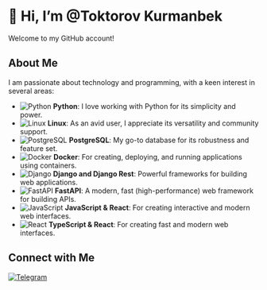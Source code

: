 # 👋 Hi, I’m @Toktorov Kurmanbek

Welcome to my GitHub account!

## About Me
I am passionate about technology and programming, with a keen interest in several areas:

- ![Python](https://img.shields.io/badge/-Python-3776AB?style=flat-square&logo=python&logoColor=white) **Python**: I love working with Python for its simplicity and power.
- ![Linux](https://img.shields.io/badge/-Linux-FCC624?style=flat-square&logo=linux&logoColor=black) **Linux**: As an avid user, I appreciate its versatility and community support.
- ![PostgreSQL](https://img.shields.io/badge/-PostgreSQL-336791?style=flat-square&logo=postgresql&logoColor=white) **PostgreSQL**: My go-to database for its robustness and feature set.
- ![Docker](https://img.shields.io/badge/-Docker-2496ED?style=flat-square&logo=docker&logoColor=white) **Docker**: For creating, deploying, and running applications using containers.
- ![Django](https://img.shields.io/badge/-Django-092E20?style=flat-square&logo=django&logoColor=white) **Django and Django Rest**: Powerful frameworks for building web applications.
- ![FastAPI](https://img.shields.io/badge/-FastAPI-009688?style=flat-square&logo=fastapi&logoColor=white) **FastAPI**: A modern, fast (high-performance) web framework for building APIs.
- ![JavaScript](https://img.shields.io/badge/-JavaScript-F7DF1E?style=flat-square&logo=javascript&logoColor=black) **JavaScript & React**: For creating interactive and modern web interfaces.
- ![React](https://img.shields.io/badge/-JavaScript-F7DF1E?style=flat-square&logo=javascript&logoColor=black) **TypeScript & React**: For creating fast and modern web interfaces.

## Connect with Me
[![Telegram](https://img.shields.io/badge/Telegram-Toktorov2-blue?style=flat-square&logo=telegram)](https://t.me/Toktorov2)

<!---
Toktorov/Toktorov is a ✨ special ✨ repository because its `README.md` (this file) appears on your GitHub profile.
You can click the Preview link to take a look at your changes.
--->
